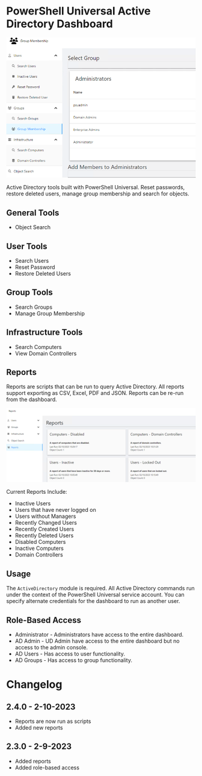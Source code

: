 

# PowerShell Universal Active Directory Dashboard

![](./screenshot.png)

Active Directory tools built with PowerShell Universal. Reset passwords, restore deleted users, manage group membership and search for objects.

## General Tools

- Object Search

## User Tools

- Search Users
- Reset Password
- Restore Deleted Users

## Group Tools

- Search Groups
- Manage Group Membership

## Infrastructure Tools

- Search Computers
- View Domain Controllers

## Reports

Reports are scripts that can be run to query Active Directory. All reports support exporting as CSV, Excel, PDF and JSON. Reports can be re-run from the dashboard.

![](./reports-screenshot.png)

Current Reports Include:

- Inactive Users
- Users that have never logged on
- Users without Managers
- Recently Changed Users
- Recently Created Users 
- Recently Deleted Users 
- Disabled Computers
- Inactive Computers
- Domain Controllers

## Usage

The `ActiveDirectory` module is required. All Active Directory commands run under the context of the PowerShell Universal service account. You can specify alternate credentials for the dashboard to run as another user. 

## Role-Based Access

- Administrator - Administrators have access to the entire dashboard. 
- AD Admin - UD Admin have access to the entire dashboard but no access to the admin console. 
- AD Users - Has access to user functionality.
- AD Groups - Has access to group functionality. 

# Changelog

## 2.4.0 - 2-10-2023

- Reports are now run as scripts
- Added new reports

## 2.3.0 - 2-9-2023

- Added reports
- Added role-based access